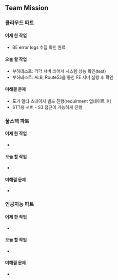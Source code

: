 ## Team Mission

### 클라우드 파트
#### 어제 한 작업
- BE error logs 수집 확인 완료

#### 오늘 할 작업
- 부하테스트: 각각 서버 띄어서 시스템 성능 확인(test)
- 부하테스트: ALB, Route53을 통한 FE 서버 실행 후 확인

#### 미해결 문제
- 도커 멀티 스테이지 빌드 진행(requirment 업데이트 후)
- STT용 서버 - S3 접근이 가능하게 진행

### 풀스택 파트
#### 어제 한 작업
-

#### 오늘 할 작업
-

#### 미해결 문제
-

### 인공지능 파트
#### 어제 한 작업
-

#### 오늘 할 작업
-

#### 미해결 문제
-

